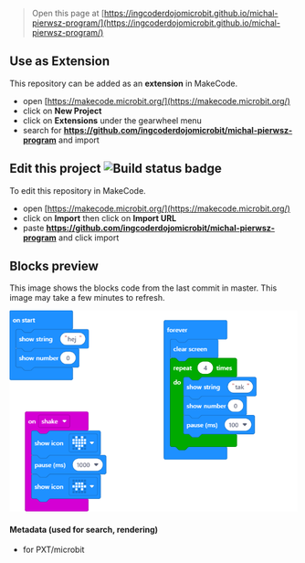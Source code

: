 
> Open this page at [https://ingcoderdojomicrobit.github.io/michal-pierwsz-program/](https://ingcoderdojomicrobit.github.io/michal-pierwsz-program/)

## Use as Extension

This repository can be added as an **extension** in MakeCode.

* open [https://makecode.microbit.org/](https://makecode.microbit.org/)
* click on **New Project**
* click on **Extensions** under the gearwheel menu
* search for **https://github.com/ingcoderdojomicrobit/michal-pierwsz-program** and import

## Edit this project ![Build status badge](https://github.com/ingcoderdojomicrobit/michal-pierwsz-program/workflows/MakeCode/badge.svg)

To edit this repository in MakeCode.

* open [https://makecode.microbit.org/](https://makecode.microbit.org/)
* click on **Import** then click on **Import URL**
* paste **https://github.com/ingcoderdojomicrobit/michal-pierwsz-program** and click import

## Blocks preview

This image shows the blocks code from the last commit in master.
This image may take a few minutes to refresh.

![A rendered view of the blocks](https://github.com/ingcoderdojomicrobit/michal-pierwsz-program/raw/master/.github/makecode/blocks.png)

#### Metadata (used for search, rendering)

* for PXT/microbit
<script src="https://makecode.com/gh-pages-embed.js"></script><script>makeCodeRender("{{ site.makecode.home_url }}", "{{ site.github.owner_name }}/{{ site.github.repository_name }}");</script>
